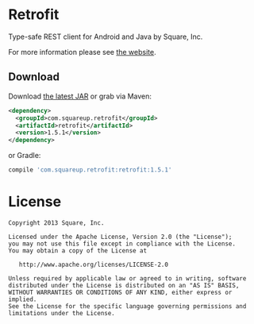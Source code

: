 Retrofit
========

Type-safe REST client for Android and Java by Square, Inc.

For more information please see [the website][1].


Download
--------

Download [the latest JAR][2] or grab via Maven:
```xml
<dependency>
  <groupId>com.squareup.retrofit</groupId>
  <artifactId>retrofit</artifactId>
  <version>1.5.1</version>
</dependency>
```
or Gradle:
```groovy
compile 'com.squareup.retrofit:retrofit:1.5.1'
```



License
=======

    Copyright 2013 Square, Inc.

    Licensed under the Apache License, Version 2.0 (the "License");
    you may not use this file except in compliance with the License.
    You may obtain a copy of the License at

       http://www.apache.org/licenses/LICENSE-2.0

    Unless required by applicable law or agreed to in writing, software
    distributed under the License is distributed on an "AS IS" BASIS,
    WITHOUT WARRANTIES OR CONDITIONS OF ANY KIND, either express or implied.
    See the License for the specific language governing permissions and
    limitations under the License.


 [1]: http://square.github.io/retrofit/
 [2]: http://repository.sonatype.org/service/local/artifact/maven/redirect?r=central-proxy&g=com.squareup.retrofit&a=retrofit&v=LATEST
